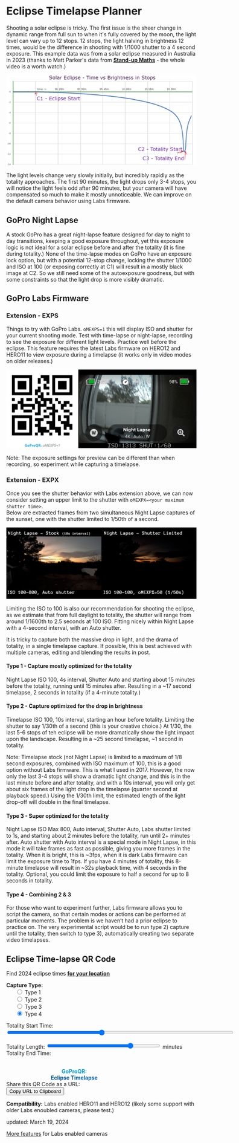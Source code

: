 # Eclipse Timelapse Planner

<script src="../../jquery.min.js"></script>
<script src="../../qrcodeborder.js"></script>
<script src="../../html2canvas.min.js"></script>
<style>
        #qrcode{
            width: 100%;
        }
        div{
            width: 100%;
            display: inline-block;
        }
</style>


Shooting a solar eclipse is tricky. The first issue is the sheer change in dynamic range from full sun to when it's fully covered by the moon, 
the light level can vary up to 12 stops. 12 stops, the light halving in brightness 12 times, would be the difference in shooting with 1/1000 shutter to a 4 second exposure. 
This example data was from a solar eclipse measured in Australia in 2023 (thanks to Matt Parker's data from [**Stand-up Maths**](https://youtu.be/IuUMxNfDfFY?si=iytXca2frHqOakOB&t=945) - the whole video is a worth watch.)

![stops.png](stops.png)

The light levels change very slowly initially, but incredibly rapidly as the totality approaches. The first 90 minutes, the light drops only 3-4 stops, you will notice the light 
feels odd after 90 minutes, but your camera will have compensated so much to make it mostly unnoticeable. We can improve on the default camera behavior using Labs firmware.

## GoPro Night Lapse
A stock GoPro has a great night-lapse feature designed for day to night to day transitions, keeping a good exposure throughout, yet this exposure logic is not ideal for a solar 
eclipse before and after the totality (it is fine during totality.) None of the time-lapse modes on GoPro have an exposure lock option, but with a potential 12-stop change, locking the 
shutter 1/1000 and ISO at 100 (or exposing correctly at C1) will result in a mostly black image at C2. So we still need some of the autoexposure goodness, but with some constraints 
so that the light drop is more visibly dramatic.  

## GoPro Labs Firmware

### Extension - EXPS
Things to try with GoPro Labs. ```oMEXPS=1``` this will display ISO and shutter for your current shooting mode. Test with time-lapse or night-lapse, recording to see the exposure 
for different light levels. Practice well before the eclipse. This feature requires the latest Labs firmware on HERO12 and HERO11 to view exposure during a timelapse 
(it works only in video modes on older releases.)  

![EXPS.png](EXPS.png)

Note: The exposure settings for preview can be different than when recording, so experiment while capturing a timelapse.  


### Extension - EXPX
Once you see the shutter behavior with Labs extension above, we can now consider setting an upper limit to the shutter with ```oMEXPX=<your maximum shutter time>```.  
Below are extracted frames from two simultaneous Night Lapse captures of the sunset, one with the shutter limited to 1/50th of a second.

![NightCompare.png](NightCompare.png)

Limiting the ISO to 100 is also our recommendation for shooting the eclipse, as we estimate that from full daylight to totality, the shutter will range from around 1/1600th to 2.5 seconds at 100 ISO. 
Fitting nicely within Night Lapse with a 4-second interval, with an Auto shutter.  

It is tricky to capture both the massive drop in light, and the drama of totality, in a single timelapse capture. If possible, this is best achieved with multiple cameras, 
editing and blending the results in post.

#### Type 1 - Capture mostly optimized for the totality
Night Lapse ISO 100, 4s interval, Shutter Auto and starting about 15 minutes before the totality, running until 15 minutes after. 
Resulting in a ~17 second timelapse, 2 seconds in totality (if a 4-minute totality.)  

#### Type 2 - Capture optimized for the drop in brightness
Timelapse ISO 100, 10s interval, starting an hour before totality. Limiting the shutter to say 1/30th of a second 
(this is your creative choice.) At 1/30, the last 5-6 stops of teh eclipse will be more dramatically show the light impact upon the landscape. Resulting in a ~25 second timelapse, ~1 second in totality.

Note: Timelapse stock (not Night Lapse) is limited to a maximum of 1/8 second exposures, combined with ISO maximum of 100, this is a good option without Labs firmware. 
This is what I used in 2017. However, the now only the last 3-4 stops will show a dramatic light change, and this is in the last minute before and after totality, 
and with a 10s interval, you will only get about six frames of the light drop in the timelapse (quarter second at playback speed.)  Using the 1/30th limit, the estimated 
length of the light drop-off will double in the final timelapse.  

#### Type 3 - Super optimized for the totality
Night Lapse ISO Max 800, Auto interval, Shutter Auto, Labs shutter limited to 1s, and starting about 2 minutes 
before the totality, run until 2+ minutes after. Auto shutter with Auto interval is a special mode in Night Lapse, in this mode it will take frames as fast as possible, 
giving you more frames in the totality. When it is bright, this is ~3fps, when it is dark Labs firmware can limit the exposure time to 1fps. If you have 4 minutes of totality, 
this 8-minute timelapse will result in ~32s playback time, with 4 seconds in the totality. Optional, you could limit the exposure to half a second for up to 8 seconds in totality.

#### Type 4 - Combining 2 & 3
For those who want to experiment further, Labs firmware allows you to script the camera, so that certain modes or actions can be performed at particular moments. 
The problem is we haven’t had a prior eclipse to practice on. The very experimental script would be to run type 2) capture until the totality, then switch to type 3), automatically 
creating two separate video timelapses. 

## Eclipse Time-lapse QR Code

Find 2024 eclipse times [**for your location**](https://nso.edu/for-public/eclipse-map-2024/)

<div id="eTYPE"><b>Capture Type:</b><br>
  &nbsp;&nbsp;&nbsp;&nbsp;&nbsp;&nbsp;<input type="radio" id="type1" name="type" value="1" > <label for="Type 1">Type 1</label><br>
  &nbsp;&nbsp;&nbsp;&nbsp;&nbsp;&nbsp;<input type="radio" id="type2" name="type" value="2" > <label for="Type 2">Type 2</label><br>
  &nbsp;&nbsp;&nbsp;&nbsp;&nbsp;&nbsp;<input type="radio" id="type2" name="type" value="3" > <label for="Type 3">Type 3</label><br>
  &nbsp;&nbsp;&nbsp;&nbsp;&nbsp;&nbsp;<input type="radio" id="type3" name="type" value="4" checked> <label for="Type 4">Type 4</label>
</div>

Totality Start Time: <input type="range" style="width: 600px;" id="tlstrt" name="tlstrt" min="1" max="480" value="200"><label for="tlstrt"></label> <b id="starttext"></b>

Totality Length: <input type="range" style="width: 300px;" id="tlend" name="tlend" min="1" max="5" value="4"><label for="tlend"></label> <b id="lentext"></b> minutes &nbsp;&nbsp; Totality End Time: <b id="endtext"></b>
 
<div id="qrcode_txt" style="width: 360px">
  <center>
  <div id="qrcode"></div><br>
  <b><font color="#009FDF">GoProQR:</font></b> <em id="qrtext"></em><br>
  <b><font color="#005CAC">Eclipse Timelapse</font></b>
  </center>
</div>
<br>
Share this QR Code as a URL: <small id="urltext"></small><br>
<button id="copyBtn">Copy URL to Clipboard</button>
      
**Compatibility:** Labs enabled HERO11 and HERO12 (likely some support with older Labs enoubled cameras, please test.) 

updated: March 19, 2024

[More features](..) for Labs enabled cameras

<script>
var once = true;
var qrcode;
var cmd = "mPdP!60SQ!1R";
var clipcopy = "";
var lasttimecmd = "";
var changed = false;

function makeQR() 
{	
  if(once === true)
  {
    qrcode = new QRCode(document.getElementById("qrcode"), 
    {
      text : "!oMBURN=\"\"",
      width : 360,
      height : 360,
      correctLevel : QRCode.CorrectLevel.M
    });
    once = false;
  }
}

function checkTime(i) {
    if (i < 10) {i = "0" + i;}  // add zero in front of numbers < 10
    return i;
}

function pad(num, size) {
    var s = num+"";
    while (s.length < size) s = "0" + s;
    return s;
}


function dcmd(cmd, id) {
    var x;
	if(document.getElementById(id) !== null)
	{
		x = document.getElementById(id).checked;
		if( x === true)
			cmd = cmd + document.getElementById(id).value;
	}
	else
	{
		for (i = 1; i < 15; i++) { 
			var newid = id+i;
			if(document.getElementById(newid) !== null)
			{
				x = document.getElementById(newid).checked;
				if( x === true)
					cmd = cmd + document.getElementById(newid).value;
			}
		}
	}
	return cmd;
}


function dval(id) {
    var x;
	var val = "";
	{
		for (i = 1; i < 15; i++) { 
			var newid = id+i;
			if(document.getElementById(newid) !== null)
			{
				x = document.getElementById(newid).checked;
				if( x === true)
					val = document.getElementById(newid).value;
			}
		}
	}
	return val;
}




function timeLoop()
{
  if(document.getElementById("tlstrt") !== null)
  {
	var start = parseInt(document.getElementById("tlstrt").value);
	var startmins = start + 600;
	var caplen = parseInt(document.getElementById("tlend").value);
	var endmins = startmins + caplen;
	if(endmins >= 1440)
		endmins -= 1440;
		
	var starthourstime = Math.trunc(startmins / 60);
	var startminstime = startmins - starthourstime * 60;	
	
	var endhourstime = Math.trunc(endmins / 60);
	var endminstime = endmins - endhourstime * 60;
		
	var stxt = pad(starthourstime, 2) + ":" + pad(startminstime, 2);
	var etxt = pad(endhourstime, 2) + ":" + pad(endminstime, 2);
	
	document.getElementById("starttext").innerHTML = stxt;
	document.getElementById("endtext").innerHTML = etxt;
	document.getElementById("lentext").innerHTML = caplen;
	
	var spftxt = dval("fpslapse");
	var spf = spftxt.slice(2);
	var fsecs = ((caplen*60) / parseInt(spf)) / 30;	
	var secs10 =  fsecs * 10;
	var secs = Math.trunc(secs10) / 10;

	var type = dcmd("","type"); 
	if(type == "1")
	{
		cmd = "\"Type1\"" + "!" + stxt + "N" + "!S!" + caplen*60 + "E";
	} 
	else if(type == "2")
	{
		cmd = "\"Type2\"" + "!" + stxt + "N" + "!S!" + caplen*60 + "E";
	} 
	else if(type == "3")
	{
		cmd = "\"Type3\"" + "!" + stxt + "N" + "!S!" + caplen*60 + "E";
	}
	else	
	{
		cmd = "\"Type4\"" + "!" + stxt + "N" +  "!S!" + caplen*60 + "E";
	}
	
	cmd = cmd + "!1R";
  }
  
  qrcode.clear(); 
  qrcode.makeCode(cmd);
  
  
  if(cmd != lasttimecmd)
  {
	changed = true;
	lasttimecmd = cmd;
  }
	
  if(changed === true)
  {
	document.getElementById("qrtext").innerHTML = cmd;
	clipcopy = "https://gopro.github.io/labs/control/set/?cmd=" + cmd + "&title=Eclipse%20Timelapse";
	document.getElementById("urltext").innerHTML = clipcopy;
	changed = false;
  }
  
  var t = setTimeout(timeLoop, 100);
}

function myReloadFunction() {
  location.reload();
}


async function copyImageToClipboard() {
    html2canvas(document.querySelector("#qrcode_txt")).then(canvas => canvas.toBlob(blob => navigator.clipboard.write([new ClipboardItem({'image/png': blob})])));
}
async function copyTextToClipboard(text) {
	try {
		await navigator.clipboard.writeText(text);
	} catch(err) {
		alert('Error in copying text: ', err);
	}
}

function setupButtons() {	
    document.getElementById("copyBtn").onclick = function() { 
        copyTextToClipboard(clipcopy);
	};
}

makeQR();
setupButtons();
timeLoop();

</script>
